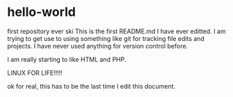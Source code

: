 # hello-world
first repository ever ski
This is the first README.md I have ever editted. I am trying to get use to using something like git
for tracking file edits and projects. I have never used anything for version control before.

I am really starting to like HTML and PHP.

LINUX FOR LIFE!!!!!


ok for real, this has to be the last time I edit this document.
